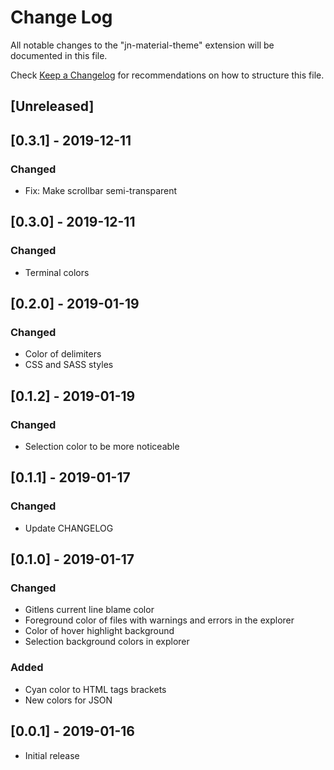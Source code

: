 # Change Log
All notable changes to the "jn-material-theme" extension will be documented in this file.

Check [Keep a Changelog](http://keepachangelog.com/) for recommendations on how to structure this file.

## [Unreleased]

## [0.3.1] - 2019-12-11
### Changed
- Fix: Make scrollbar semi-transparent

## [0.3.0] - 2019-12-11
### Changed
- Terminal colors

## [0.2.0] - 2019-01-19
### Changed
- Color of delimiters
- CSS and SASS styles

## [0.1.2] - 2019-01-19
### Changed
- Selection color to be more noticeable

## [0.1.1] - 2019-01-17
### Changed
- Update CHANGELOG

## [0.1.0] - 2019-01-17
### Changed
- Gitlens current line blame color
- Foreground color of files with warnings and errors in the explorer
- Color of hover highlight background
- Selection background colors in explorer

### Added
- Cyan color to HTML tags brackets
- New colors for JSON 

## [0.0.1] - 2019-01-16
- Initial release
